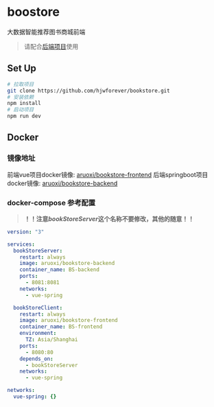 # boostore
大数据智能推荐图书商城前端

>请配合[后端项目](https://gitee.com/org-bookstore/online_bookstore_backend)使用

## Set Up

```bash
# 拉取项目
git clone https://github.com/hjwforever/bookstore.git
# 安装依赖
npm install
# 启动项目
npm run dev
```

## Docker

### 镜像地址
前端vue项目docker镜像: [aruoxi/bookstore-frontend](https://hub.docker.com/repository/docker/aruoxi/bookstore-frontend)
后端springboot项目docker镜像: [aruoxi/bookstore-backend](https://hub.docker.com/repository/docker/aruoxi/bookstore-backend)

### docker-compose 参考配置

>**！！注意*bookStoreServer*这个名称不要修改，其他的随意！！**

```yaml
version: "3"

services:
  bookStoreServer:
    restart: always
    image: aruoxi/bookstore-backend
    container_name: BS-backend
    ports:
      - 8081:8081
    networks:
      - vue-spring

  bookStoreClient:
    restart: always
    image: aruoxi/bookstore-frontend
    container_name: BS-frontend
    environment:
      TZ: Asia/Shanghai
    ports:
      - 8080:80
    depends_on:
      - bookStoreServer
    networks:
      - vue-spring

networks:
  vue-spring: {}
```
